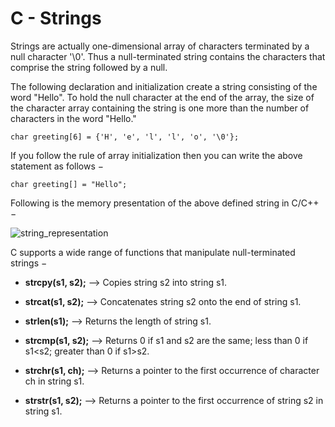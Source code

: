 # C - Strings
Strings are actually one-dimensional array of characters terminated by a null character '\0'. Thus a null-terminated string contains the characters that comprise the string followed by a null.

The following declaration and initialization create a string consisting of the word "Hello". To hold the null character at the end of the array, the size of the character array containing the string is one more than the number of characters in the word "Hello."
````
char greeting[6] = {'H', 'e', 'l', 'l', 'o', '\0'};
````

If you follow the rule of array initialization then you can write the above statement as follows −
````
char greeting[] = "Hello";
````
Following is the memory presentation of the above defined string in C/C++ −

![string_representation](https://github.com/Amirsorouri00/Iran-University-ST-OS191/blob/master/string_representation.jpg)

C supports a wide range of functions that manipulate null-terminated strings −
- **strcpy(s1, s2);** -->  Copies string s2 into string s1.
- **strcat(s1, s2);** -->  Concatenates string s2 onto the end of string s1.
- **strlen(s1);**     -->  Returns the length of string s1.
- **strcmp(s1, s2);** -->  Returns 0 if s1 and s2 are the same; less than 0 if s1<s2; greater than 0 if s1>s2.

- **strchr(s1, ch);** -->  Returns a pointer to the first occurrence of character ch in string s1.
- **strstr(s1, s2);** -->  Returns a pointer to the first occurrence of string s2 in string s1.

